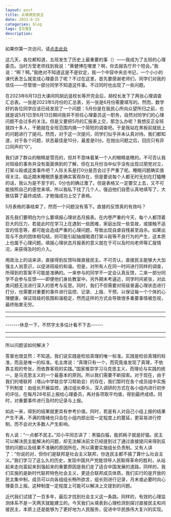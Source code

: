 ```yaml
---
layout: post
title: 从填表到民主
date: 2023-6-15
categories: blog
tags: [完善]
description: 
---
```

如果你第一次访问，请[点击此处](https://ovule-seed.github.io/blog/2023/01/30/z9-%E6%A0%B8%E5%BF%83/)


这几天，各位都知道，五班发生了历史上最重要的事（）——我成为了五班的心理委员。当时方莹老师找到我说：“黄健博在哪里？啊，你去报告厅开个短会。”我说：“啊？啊。”我绝对不知道这是不是钦定，我一个中容中央总书记，一个小小的课代表怎么就变成心理委员了呢？不过在这里，首先要感谢老师们，同学们对我的信任——尽管很一部分同学不知道这件事。不过同时也出现了一些问题。

在2023年6月13日大课间同胡远竖校长等开完会后，胡校长发下了两张心理调查汇总表。一张是2023年5月份的汇总表，另一张是6月份需要填写的。然而，数学好的各位同学应该已经发现了一个问题：5月份是在我民心所向众望所归之前，也就是说5月1日至6月13日期间我并不担任心理委员这一职务，自然对同学们的心理问题不会过多的关注。但是又要把5月的汇报表上交，那怎么办呢？我想反正全班就四十多人，干脆就在全班范围内搞一个简短的调查吧。于是我站在黑板前就纸上的问题进行了提问。然而，对于这一次提问，同学们似乎并未认真对待。我们都知道，对于各个问题，状态最佳是10分，最差是0分。在抛出问题之后，回应只有异口同声的“0”。

我们讲了群众的眼睛是雪亮的，但并不意味着某一个人的眼睛是瞎的。不可否认我对班级的事务并没有面面俱到的了解，但在五月份当中似乎没有出现过朋党对立，打架斗殴或这类事件吧？人际关系是打0分是否会过于严重了呢。睡眠问题确实值得关注，临近期末睡眠质量差确实客观存在，但是要说每个人都无时无刻在打瞌睡的话，我认为是不至于的，0分也的确过激了。但是表格又一定要交上去，又不可能按照自己的感觉来填，所以我私下找了几个人，强迫他们自愿认真地填写了，大致估算了最终成绩，才勉强成功上交了表格。

5月表格的事结束了，然而一个问题没有落下。直接的反馈真的有效吗？

首先我们要明白为什么要填报心理状态月报表。在内卷严重的今天，每个人都顶着巨大的压力，若是此时在学习上在遇到一些困难，家庭出现一些变故，或接触不适宜的信息等，都可能会造成严重的心理问题，导致出现自虐自残甚至自杀。如果出现与不良的团体相勾结，则可能引起抽烟喝酒打架斗殴等不良行为的产生，这本质上也属于心理问题。填报心理状态月报表的意义就在于可以及时向老师等汇报情况，来获得及时的介入。

用政治上的话来讲，直接得到反馈叫做直接民主。不可否认，直接民主能够大大加强主人翁意识，以促进班级的和谐。但是，对所有人在同一时间进行同样的调查，所得到的答案不可能是准确的。一来参与的同学不一定会认真反馈，二来一部分同学不会参与反馈——即便他们身处教室中。另外期末考逼近，同学时间紧张，对此类问题无法进行深入的思考与反思。同时，我们不但需要对班级普遍心理状态进行打分，也需要对重要的事件进行监控、记录、上报、干预，以保证每一个个体的心理健康，保证班级的氛围和谐稳定，然而这样的方式会导致很多重要事情被忽视，最终贻害无穷。

--------------------------------------------

--------------------------------------------

-------休息一下，不然字太多估计看不下去------

--------------------------------------------

--------------------------------------------

所以问题该如何解决？

答案也很显然：不知道。我们说实践是检验真理的唯一标准。实践是检验真理的标准，而且是唯一的标准。毛主席说：“真理只有一个，而究竟谁发现了真理，不依靠主观的夸张，而依靠客观的实践。”国家推崇学习马克思主义，而理论与实践的统一，是马克思主义的一个最基本的原则。所以我们需要不断探索。对于现在，由于我们的塔联邦（塔山中学联合学习帮助会）的存在，我们暂时在各个成员组中实施下列制度：由组长开展监控，通过组长牵头，深入调研的方式在各小组内进行初步的评估，在每月28号前上报给心理委员，再对各项取平均值，得到最终成绩。同时，对重要事件进行及时的记录与上报。

如此一来，得到的结果就更具有参考价值。同时，若是有人对自己小组上报的结果产生不满，不满的情绪也只会在小组内部出现一定程度上的蔓延，更容易进行控制，而不会对大多数人产生影响。

有人说：“一点都不民主。”邓小平同志讲了：黑猫白猫，能抓耗子就是好猫。民主可以解决民主能解决的问题，却无法解决前文已经提到过了通过直接提问来得到反馈的问题以及结果不准确的原因所在。所以需要实施组长负责制。又有人讲了：“你说的对，但你们是联邦是社会主义联邦，你连民主都不搞了算什么社会主义。”我们学习了这么久的历史，发现中国共产党能领导人民取得革命的胜利，从站起来走向富起来到强起来的重要原因是我们走了适合中国发展的道路。同样的，我们实施的是新时代联邦特色社会主义，更适合联邦成员体质。我们实行的是开放的民主集中制，成员可以向各组组长畅所欲言，组长则进行记录，月末或必要时向心理委员上报。这种制度一定程度上可能可以解决上文提到的问题。

近代我们试错了一百多年，最后才找到社会主义这一条路。同样的，有效的心理监测体系不是一天两天就能建立的。今天我们从填表到心理检测到探讨直接民主和间接民主，本质上还是能够为了更好地为人民服务，促进中华民族伟大复兴的实现。

